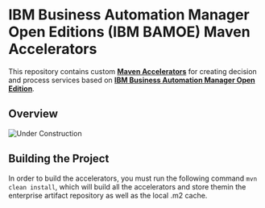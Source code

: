 # IBM Business Automation Manager Open Editions (IBM BAMOE) Maven Accelerators
This repository contains custom [**Maven Accelerators**](https://www.ibm.com/docs/en/ibamoe/9.2.x?topic=started-initial-business-service-project-setup) for creating decision and process services based on [**IBM Business Automation Manager Open Edition**](https://www.ibm.com/docs/en/ibamoe/9.2.x).

## Overview
![Under Construction](/doc/images/under-construction.png)

## Building the Project
In order to build the accelerators, you must run the following command `mvn clean install`, which will build all the accelerators and store themin the enterprise artifact repository as well as the local .m2 cache. 

